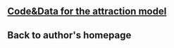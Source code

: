 <html>
<head>
<meta charset="utf-8">
<title>Downloading Page</title>
</head>
<body>



<h2><a href="https://portland-my.sharepoint.com/:f:/r/personal/jfzhou2-c_ad_cityu_edu_hk/Documents/Code_and_data_for_attraction_model?csf=1&e=JoaSS5">Code&Data for the attraction model</a></h2>


<h2>Back to author's homepage</h2>
